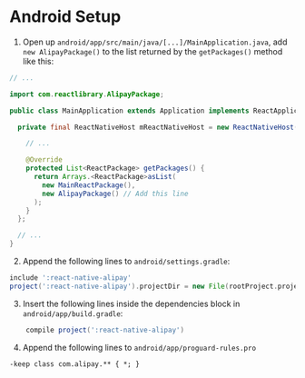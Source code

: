 # Android Setup

1. Open up `android/app/src/main/java/[...]/MainApplication.java`, add `new AlipayPackage()` to the list returned by the `getPackages()` method like this:
```java
// ...

import com.reactlibrary.AlipayPackage;

public class MainApplication extends Application implements ReactApplication {

  private final ReactNativeHost mReactNativeHost = new ReactNativeHost(this) {

    // ...

    @Override
    protected List<ReactPackage> getPackages() {
      return Arrays.<ReactPackage>asList(
        new MainReactPackage(),
        new AlipayPackage() // Add this line
      );
    }
  };

  // ...
}
```

2. Append the following lines to `android/settings.gradle`:
```gradle
include ':react-native-alipay'
project(':react-native-alipay').projectDir = new File(rootProject.projectDir, '../node_modules/react-native-alipay/android')
```

3. Insert the following lines inside the dependencies block in `android/app/build.gradle`:
```gradle
    compile project(':react-native-alipay')
```

4. Append the following lines to `android/app/proguard-rules.pro`
```
-keep class com.alipay.** { *; }
```
